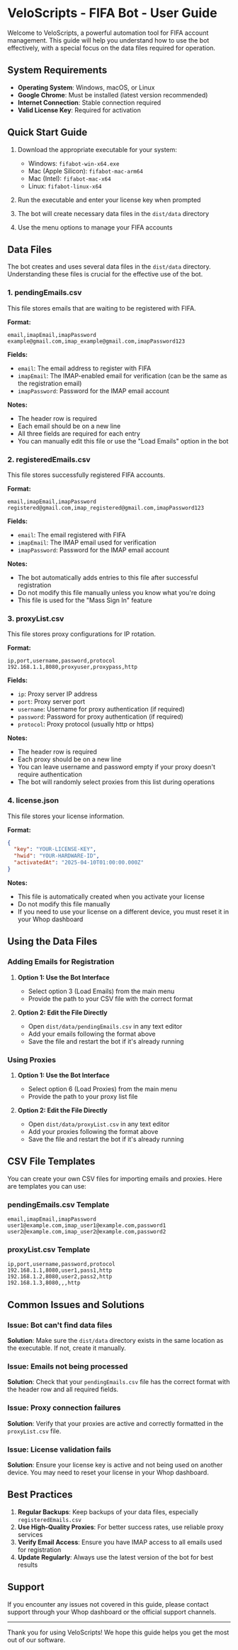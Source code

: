 # VeloScripts - FIFA Bot - User Guide

Welcome to VeloScripts, a powerful automation tool for FIFA account management. This guide will help you understand how to use the bot effectively, with a special focus on the data files required for operation.

## System Requirements

- **Operating System**: Windows, macOS, or Linux
- **Google Chrome**: Must be installed (latest version recommended)
- **Internet Connection**: Stable connection required
- **Valid License Key**: Required for activation

## Quick Start Guide

1. Download the appropriate executable for your system:
   - Windows: `fifabot-win-x64.exe`
   - Mac (Apple Silicon): `fifabot-mac-arm64`
   - Mac (Intel): `fifabot-mac-x64`
   - Linux: `fifabot-linux-x64`

2. Run the executable and enter your license key when prompted
3. The bot will create necessary data files in the `dist/data` directory
4. Use the menu options to manage your FIFA accounts

## Data Files

The bot creates and uses several data files in the `dist/data` directory. Understanding these files is crucial for the effective use of the bot.

### 1. pendingEmails.csv

This file stores emails that are waiting to be registered with FIFA.

**Format:**
```
email,imapEmail,imapPassword
example@gmail.com,imap_example@gmail.com,imapPassword123
```

**Fields:**
- `email`: The email address to register with FIFA
- `imapEmail`: The IMAP-enabled email for verification (can be the same as the registration email)
- `imapPassword`: Password for the IMAP email account

**Notes:**
- The header row is required
- Each email should be on a new line
- All three fields are required for each entry
- You can manually edit this file or use the "Load Emails" option in the bot

### 2. registeredEmails.csv

This file stores successfully registered FIFA accounts.

**Format:**
```
email,imapEmail,imapPassword
registered@gmail.com,imap_registered@gmail.com,imapPassword123
```

**Fields:**
- `email`: The email registered with FIFA
- `imapEmail`: The IMAP email used for verification
- `imapPassword`: Password for the IMAP email account

**Notes:**
- The bot automatically adds entries to this file after successful registration
- Do not modify this file manually unless you know what you're doing
- This file is used for the "Mass Sign In" feature

### 3. proxyList.csv

This file stores proxy configurations for IP rotation.

**Format:**
```
ip,port,username,password,protocol
192.168.1.1,8080,proxyuser,proxypass,http
```

**Fields:**
- `ip`: Proxy server IP address
- `port`: Proxy server port
- `username`: Username for proxy authentication (if required)
- `password`: Password for proxy authentication (if required)
- `protocol`: Proxy protocol (usually http or https)

**Notes:**
- The header row is required
- Each proxy should be on a new line
- You can leave username and password empty if your proxy doesn't require authentication
- The bot will randomly select proxies from this list during operations

### 4. license.json

This file stores your license information.

**Format:**
```json
{
  "key": "YOUR-LICENSE-KEY",
  "hwid": "YOUR-HARDWARE-ID",
  "activatedAt": "2025-04-10T01:00:00.000Z"
}
```

**Notes:**
- This file is automatically created when you activate your license
- Do not modify this file manually
- If you need to use your license on a different device, you must reset it in your Whop dashboard

## Using the Data Files

### Adding Emails for Registration

1. **Option 1: Use the Bot Interface**
   - Select option 3 (Load Emails) from the main menu
   - Provide the path to your CSV file with the correct format

2. **Option 2: Edit the File Directly**
   - Open `dist/data/pendingEmails.csv` in any text editor
   - Add your emails following the format above
   - Save the file and restart the bot if it's already running

### Using Proxies

1. **Option 1: Use the Bot Interface**
   - Select option 6 (Load Proxies) from the main menu
   - Provide the path to your proxy list file

2. **Option 2: Edit the File Directly**
   - Open `dist/data/proxyList.csv` in any text editor
   - Add your proxies following the format above
   - Save the file and restart the bot if it's already running

## CSV File Templates

You can create your own CSV files for importing emails and proxies. Here are templates you can use:

### pendingEmails.csv Template
```
email,imapEmail,imapPassword
user1@example.com,imap_user1@example.com,password1
user2@example.com,imap_user2@example.com,password2
```

### proxyList.csv Template
```
ip,port,username,password,protocol
192.168.1.1,8080,user1,pass1,http
192.168.1.2,8080,user2,pass2,http
192.168.1.3,8080,,,http
```

## Common Issues and Solutions

### Issue: Bot can't find data files
**Solution**: Make sure the `dist/data` directory exists in the same location as the executable. If not, create it manually.

### Issue: Emails not being processed
**Solution**: Check that your `pendingEmails.csv` file has the correct format with the header row and all required fields.

### Issue: Proxy connection failures
**Solution**: Verify that your proxies are active and correctly formatted in the `proxyList.csv` file.

### Issue: License validation fails
**Solution**: Ensure your license key is active and not being used on another device. You may need to reset your license in your Whop dashboard.

## Best Practices

1. **Regular Backups**: Keep backups of your data files, especially `registeredEmails.csv`
2. **Use High-Quality Proxies**: For better success rates, use reliable proxy services
3. **Verify Email Access**: Ensure you have IMAP access to all emails used for registration
4. **Update Regularly**: Always use the latest version of the bot for best results

## Support

If you encounter any issues not covered in this guide, please contact support through your Whop dashboard or the official support channels.

---

Thank you for using VeloScripts! We hope this guide helps you get the most out of our software.
